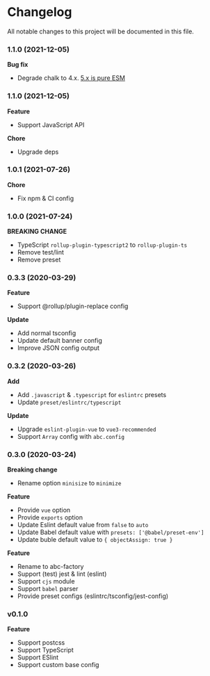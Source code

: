 # Changelog

All notable changes to this project will be documented in this file.

### 1.1.0 (2021-12-05)

**Bug fix**

- Degrade chalk to 4.x. [5.x is pure ESM](https://github.com/chalk/chalk/releases/tag/v5.0.0)

### 1.1.0 (2021-12-05)

**Feature**

- Support JavaScript API

**Chore**

- Upgrade deps

### 1.0.1 (2021-07-26)

**Chore**

- Fix npm & CI config

### 1.0.0 (2021-07-24)

**BREAKING CHANGE**

- TypeScript `rollup-plugin-typescript2` to `rollup-plugin-ts`
- Remove test/lint
- Remove preset

### 0.3.3 (2020-03-29)

**Feature**

- Support @rollup/plugin-replace config

**Update**

- Add normal tsconfig
- Update default banner config
- Improve JSON config output

### 0.3.2 (2020-03-26)

**Add**

- Add `.javascript` & `.typescript` for `eslintrc` presets
- Update `preset/eslintrc/typescript`

**Update**

- Upgrade `eslint-plugin-vue` to `vue3-recommended`
- Support `Array` config with `abc.config`

### 0.3.0 (2020-03-24)

**Breaking change**

- Rename option `minisize` to `minimize`

**Feature**

- Provide `vue` option
- Provide `exports` option
- Update Eslint default value from `false` to `auto`
- Update Babel default value with `presets: ['@babel/preset-env']`
- Update buble default value to `{ objectAssign: true }`

**Feature**

- Rename to abc-factory
- Support (test) jest & lint (eslint)
- Support `cjs` module
- Support `babel` parser
- Provide preset configs (eslintrc/tsconfig/jest-config)

### v0.1.0

**Feature**

- Support postcss
- Support TypeScript
- Support ESlint
- Support custom base config
